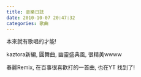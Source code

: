 ```yaml
---
title: 音樂日誌
date: 2010-10-07 20:47:32
categories: 歌曲
---
```


本來就有歌唱的才能!

 

kaztora新編, 圓舞曲, 幽靈盛典風, 很精美wwww



春麗Remix, 在百事很喜歡打的一首曲, 也在YT 找到了!

